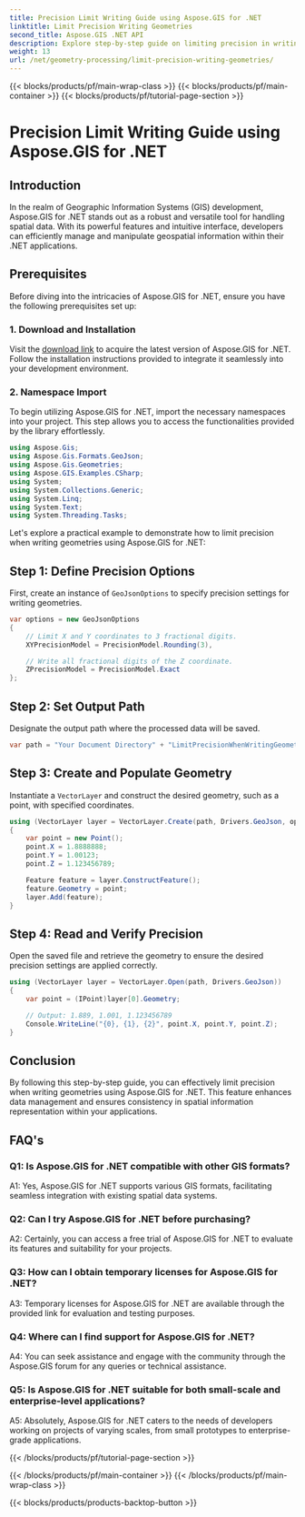 ```yaml
---
title: Precision Limit Writing Guide using Aspose.GIS for .NET
linktitle: Limit Precision Writing Geometries
second_title: Aspose.GIS .NET API
description: Explore step-by-step guide on limiting precision in writing geometries using Aspose.GIS for .NET. Enhance spatial data management effortlessly.
weight: 13
url: /net/geometry-processing/limit-precision-writing-geometries/
---
```


{{< blocks/products/pf/main-wrap-class >}}
{{< blocks/products/pf/main-container >}}
{{< blocks/products/pf/tutorial-page-section >}}

# Precision Limit Writing Guide using Aspose.GIS for .NET

## Introduction

In the realm of Geographic Information Systems (GIS) development, Aspose.GIS for .NET stands out as a robust and versatile tool for handling spatial data. With its powerful features and intuitive interface, developers can efficiently manage and manipulate geospatial information within their .NET applications.

## Prerequisites

Before diving into the intricacies of Aspose.GIS for .NET, ensure you have the following prerequisites set up:

### 1. Download and Installation

Visit the [download link](https://releases.aspose.com/gis/net/) to acquire the latest version of Aspose.GIS for .NET. Follow the installation instructions provided to integrate it seamlessly into your development environment.

### 2. Namespace Import

To begin utilizing Aspose.GIS for .NET, import the necessary namespaces into your project. This step allows you to access the functionalities provided by the library effortlessly.

```csharp
using Aspose.Gis;
using Aspose.Gis.Formats.GeoJson;
using Aspose.Gis.Geometries;
using Aspose.GIS.Examples.CSharp;
using System;
using System.Collections.Generic;
using System.Linq;
using System.Text;
using System.Threading.Tasks;
```

Let's explore a practical example to demonstrate how to limit precision when writing geometries using Aspose.GIS for .NET:

## Step 1: Define Precision Options

First, create an instance of `GeoJsonOptions` to specify precision settings for writing geometries.

```csharp
var options = new GeoJsonOptions
{
    // Limit X and Y coordinates to 3 fractional digits.
    XYPrecisionModel = PrecisionModel.Rounding(3),

    // Write all fractional digits of the Z coordinate.
    ZPrecisionModel = PrecisionModel.Exact
};
```

## Step 2: Set Output Path

Designate the output path where the processed data will be saved.

```csharp
var path = "Your Document Directory" + "LimitPrecisionWhenWritingGeometries_out.json";
```

## Step 3: Create and Populate Geometry

Instantiate a `VectorLayer` and construct the desired geometry, such as a point, with specified coordinates.

```csharp
using (VectorLayer layer = VectorLayer.Create(path, Drivers.GeoJson, options))
{
    var point = new Point();
    point.X = 1.8888888;
    point.Y = 1.00123;
    point.Z = 1.123456789;

    Feature feature = layer.ConstructFeature();
    feature.Geometry = point;
    layer.Add(feature);
}
```

## Step 4: Read and Verify Precision

Open the saved file and retrieve the geometry to ensure the desired precision settings are applied correctly.

```csharp
using (VectorLayer layer = VectorLayer.Open(path, Drivers.GeoJson))
{
    var point = (IPoint)layer[0].Geometry;

    // Output: 1.889, 1.001, 1.123456789
    Console.WriteLine("{0}, {1}, {2}", point.X, point.Y, point.Z);
}
```

## Conclusion

By following this step-by-step guide, you can effectively limit precision when writing geometries using Aspose.GIS for .NET. This feature enhances data management and ensures consistency in spatial information representation within your applications.

## FAQ's

### Q1: Is Aspose.GIS for .NET compatible with other GIS formats?

A1: Yes, Aspose.GIS for .NET supports various GIS formats, facilitating seamless integration with existing spatial data systems.

### Q2: Can I try Aspose.GIS for .NET before purchasing?

A2: Certainly, you can access a free trial of Aspose.GIS for .NET to evaluate its features and suitability for your projects.

### Q3: How can I obtain temporary licenses for Aspose.GIS for .NET?

A3: Temporary licenses for Aspose.GIS for .NET are available through the provided link for evaluation and testing purposes.

### Q4: Where can I find support for Aspose.GIS for .NET?

A4: You can seek assistance and engage with the community through the Aspose.GIS forum for any queries or technical assistance.

### Q5: Is Aspose.GIS for .NET suitable for both small-scale and enterprise-level applications?

A5: Absolutely, Aspose.GIS for .NET caters to the needs of developers working on projects of varying scales, from small prototypes to enterprise-grade applications.

{{< /blocks/products/pf/tutorial-page-section >}}

{{< /blocks/products/pf/main-container >}}
{{< /blocks/products/pf/main-wrap-class >}}

{{< blocks/products/products-backtop-button >}}
